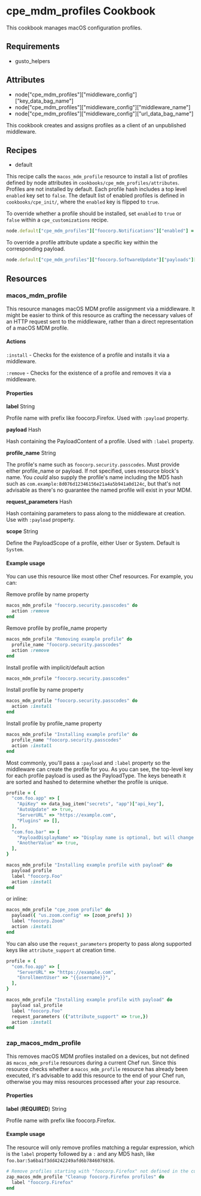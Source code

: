 cpe_mdm_profiles Cookbook
=====================
This cookbook manages macOS configuration profiles.

Requirements
------------
* gusto_helpers

Attributes
----------
* node["cpe_mdm_profiles"]["middleware_config"]["key_data_bag_name"]
* node["cpe_mdm_profiles"]["middleware_config"]["middleware_name"]
* node["cpe_mdm_profiles"]["middleware_config"]["url_data_bag_name"]

This cookbook creates and assigns profiles as a client of an unpublished middleware.

## Recipes

* default

This recipe calls the `macos_mdm_profile` resource to install a list of profiles defined by node attributes in `cookbooks/cpe_mdm_profiles/attributes`. Profiles are not installed by default. Each profile hash includes a top level `enabled` key set to `false`. The default list of enabled profiles is defined in `cookbooks/cpe_init/`, where the `enabled` key is flipped to `true`.

To override whether a profile should be installed, set `enabled` to `true` or `false` within a `cpe_customizations` recipe.

```ruby
node.default["cpe_mdm_profiles"]["foocorp.Notifications"]["enabled"] = false
```
To override a profile attribute update a specific key within the corresponding payload.

```ruby
node.default["cpe_mdm_profiles"]["foocorp.SoftwareUpdate"]["payloads"][0]["AllowPreReleaseInstallation"] = true
```

## Resources

### macos_mdm_profile

This resource manages macOS MDM profile assignment via a middleware. It might be easier to think of this resource as crafting the necessary values of an HTTP request sent to the middleware, rather than a direct representation of a macOS MDM profile.

#### Actions

`:install` - Checks for the existence of a profile and installs it via a middleware.

`:remove` - Checks for the existence of a profile and removes it via a middleware.

#### Properties

**label** String

Profile name with prefix like foocorp.Firefox. Used with `:payload` property.


**payload** Hash

Hash containing the PayloadContent of a profile. Used with `:label` property.


**profile_name** String

The profile's name such as `foocorp.security.passcodes`. Must provide either profile_name or payload. If not specified, uses resource block's name. You _could_ also supply the profile's name including the MD5 hash such as `com.example:8d076d12346156e21a4a5b941a0d124c`, but that's not advisable as there's no guarantee the named profile will exist in your MDM.


**request_parameters** Hash

Hash containing parameters to pass along to the middleware at creation. Use with `:payload` property.


**scope** String

Define the PayloadScope of a profile, either User or System. Default is `System`.


#### Example usage

You can use this resource like most other Chef resources. For example, you can:

Remove profile by name property

```ruby
macos_mdm_profile "foocorp.security.passcodes" do
  action :remove
end
```

Remove profile by profile_name property
```ruby
macos_mdm_profile "Removing example profile" do
  profile_name "foocorp.security.passcodes"
  action :remove
end
```

Install profile with implicit/default action
```ruby
macos_mdm_profile "foocorp.security.passcodes"
```

Install profile by name property
```ruby
macos_mdm_profile "foocorp.security.passcodes" do
  action :install
end
```

Install profile by profile_name property
```ruby
macos_mdm_profile "Installing example profile" do
  profile_name "foocorp.security.passcodes"
  action :install
end
```

Most commonly, you'll pass a `:payload` and `:label` property so the middleware can create the profile for you. As you can see, the top-level key for each profile payload is used as the PayloadType. The keys beneath it are sorted and hashed to determine whether the profile is unique.

```ruby
profile = {
  "com.foo.app" => [
    "ApiKey" => data_bag_item("secrets", "app")["api_key"],
    "AutoUpdate" => true,
    "ServerURL" => "https://example.com",
    "Plugins" => [],
  ],
  "com.foo.bar" => [
    "PayloadDisplayName" => "Display name is optional, but will change hash",
    "AnotherValue" => true,
  ],
}

macos_mdm_profile "Installing example profile with payload" do
  payload profile
  label "foocorp.Foo"
  action :install
end
```

or inline:
```ruby
macos_mdm_profile "cpe_zoom profile" do
  payload({ "us.zoom.config" => [zoom_prefs] })
  label "foocorp.Zoom"
  action :install
end
```

You can also use the `request_parameters` property to pass along supported keys like `attribute_support` at creation time.

```ruby
profile = {
  "com.foo.app" => [
    "ServerURL" => "https://example.com",
    "EnrollmentUser" => "{{username}}",
  ],
}

macos_mdm_profile "Installing example profile with payload" do
  payload sal_profile
  label "foocorp.Foo"
  request_parameters ({"attribute_support" => true,})
  action :install
end
```

### zap_macos_mdm_profile

This removes macOS MDM profiles installed on a devices, but not defined as `macos_mdm_profile` resources during a current Chef run. Since this resource checks whether a `macos_mdm_profile` resource has already been executed, it's advisable to add this resource to the end of your Chef run, otherwise you may miss resources processed after your zap resource.

#### Properties

**label** (**REQUIRED**) String

Profile name with prefix like foocorp.Firefox.

#### Example usage

The resource will only remove profiles matching a regular expression, which is the `label` property followed by a `:` and any MD5 hash, like `foo.bar:5a6ba1f3dd4242249afd6b7846076836`.

```ruby
# Remove profiles starting with "foocorp.Firefox" not defined in the current Chef run
zap_macos_mdm_profile "Cleanup foocorp.Firefox profiles" do
  label "foocorp.Firefox"
end
```
